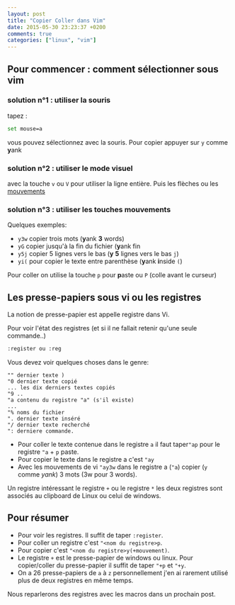 ```yaml
---
layout: post
title: "Copier Coller dans Vim"
date: 2015-05-30 23:23:37 +0200
comments: true
categories: ["linux", "vim"] 
---
```



## Pour commencer : comment sélectionner sous vim

### solution n°1 : utiliser la souris
tapez :
``` bash
set mouse=a
```
vous pouvez sélectionnez avec la souris. Pour copier appuyer sur `y` comme **y**ank

### solution n°2 : utiliser le mode visuel
avec la touche `v` ou `V` pour utiliser la ligne entière. Puis les flèches ou les [mouvements](/blog/2015/03/08/comprendre-les-raccourcis-claviers-de-vi-slash-vim/)


### solution n°3 : utiliser les touches mouvements

Quelques exemples:

 * `y3w` copier trois mots (**y**ank **3** words)
 * `yG` copier jusqu'à la fin du fichier (**y**ank fin
 * `y5j` copier 5 lignes vers le bas (**y** **5** lignes vers le bas `j`)
 * `yi(` pour copier le texte entre parenthèse (**y**ank **i**nside `(`)


Pour coller on utilise la touche `p` pour **p**aste ou `P` (colle avant le curseur)

## Les presse-papiers sous vi ou les registres

La notion de presse-papier est appelle registre dans Vi.

Pour voir l'état des registres (et si il ne fallait retenir qu'une seule commande..)

``` bash
:register ou :reg
```

Vous devez voir quelques choses dans le genre:

```
"" dernier texte )
"0 dernier texte copié
... les dix derniers textes copiés
"9 ..  
"a contenu du registre "a" (s'il existe)
...
"% noms du fichier
". dernier texte inséré
"/ dernier texte recherché
": derniere commande.
```

 * Pour coller le texte contenue dans le registre `a` il faut taper`"ap` pour le registre `"a` + `p` paste.
 *  Pour copier le texte dans le registre a c'est `"ay`
 * Avec les mouvements de vi `"ay3w` dans le registre a (`"a`) copier (`y` comme *yank*) 3 mots (3w pour 3 words).

Un registre intéressant le registre `+` ou le registre `*` les deux registres sont associés au clipboard de Linux ou celui de windows.

## Pour résumer

 * Pour voir les registres. Il suffit de taper `:register`.
 * Pour coller un registre c'est `"<nom du registre>p`.
 * Pour copier c'est `"<nom du registre>y(+mouvement)`.
 * Le registre `+` est le presse-papier de windows ou linux. Pour copier/coller du presse-papier il suffit de taper `"+p` et `"+y`.
 * On a 26 presse-papiers de `a` à `z` personnellement j'en ai rarement utilisé plus de deux registres en même temps.

Nous reparlerons des registres avec les macros dans un prochain post.


